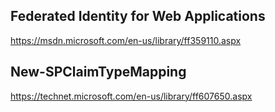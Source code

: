 ## Federated Identity for Web Applications

https://msdn.microsoft.com/en-us/library/ff359110.aspx

## New-SPClaimTypeMapping

https://technet.microsoft.com/en-us/library/ff607650.aspx